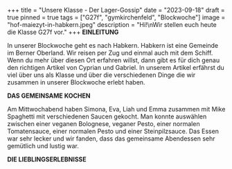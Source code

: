 +++
title = "Unsere Klasse - Der Lager-Gossip"
date = "2023-09-18"
draft = true
pinned = true
tags = ["G27f", "gymkirchenfeld", "Blockwoche"]
image = "hof-maiezyt-in-habkern.jpeg"
description = "Hi!\nWir stellen euch heute die Klasse G27f vor."
+++
**EINLEITUNG**

In unserer Blockwoche geht es nach Habkern. Habkern ist eine Gemeinde im Berner Oberland. Wir reisen per Zug und einmal auch mit dem Schiff. Wenn du mehr über diesen Ort erfahren willst, dann gibt es für dich genau den richtigen Artikel von Cyprian und Gabriel. In unserem Artikel erfährst du viel über uns als Klasse und über die verschiedenen Dinge die wir zusammen in unserer Blockwoche erlebt haben.

**DAS GEMEINSAME KOCHEN**

Am Mittwochabend haben Simona, Eva, Liah und Emma zusammen mit Mike Spaghetti mit verschiedenen Saucen gekocht. Man konnte auswählen zwischen einer veganen Bolognese, veganer Pesto, einer normalen Tomatensauce, einer normalen Pesto und einer Steinpilzsauce. Das Essen war sehr lecker und wir fanden, dass das gemeinsame Abendessen sehr gemütlich und lustig war.

**DIE LIEBLINGSERLEBNISSE**